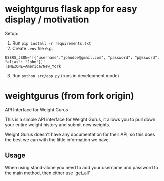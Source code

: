 # weightgurus flask app for easy display / motivation

Setup:
1. Run `pip install -r requirements.txt`
2. Create `.env` file e.g.
```
USERS_JSON='[{"username":"johndoe@gmail.com", "password": "p@ssword", "alias": "John"}]'
TIMEZONE=America/New_York
```
3. Run `python src/app.py` (runs in development mode)


# weightgurus (from fork origin)
API Interface for Weight Gurus

This is a simple API interface for Weight Gurus,
it allows you to pull down your entire weight history
and submit new weights.

Weight Gurus doesn't have any documentation for their API,
so this does the best we can with the little information we have.

## Usage

When using stand-alone you need to add your username and password
to the main method, then either use 'get_all'